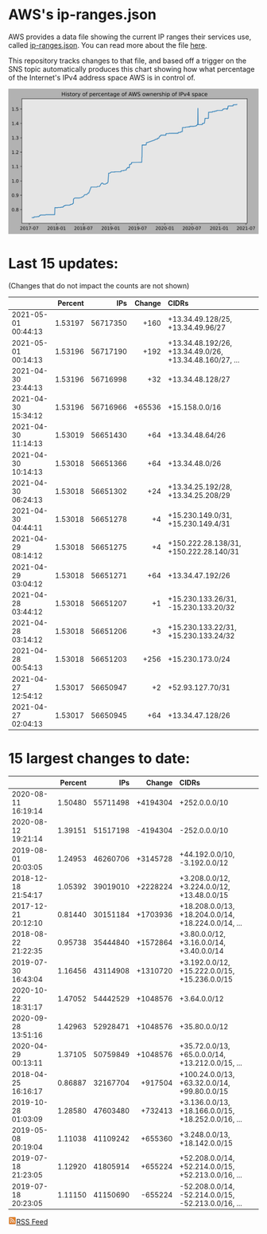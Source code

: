 # AWS's ip-ranges.json

AWS provides a data file showing the current IP ranges their
services use, called [ip-ranges.json](https://ip-ranges.amazonaws.com/ip-ranges.json).  You 
can read more about the file [here](https://docs.aws.amazon.com/general/latest/gr/aws-ip-ranges.html).

This repository tracks changes to that file, and based off a trigger on the SNS topic 
automatically produces this chart showing how what percentage of the Internet's IPv4 
address space AWS is in control of.

![History of AWS](history_count.svg)

# Last 15 updates:

(Changes that do not impact the counts are not shown)

| | Percent | IPs | Change | CIDRs |
| :--- | ---: | ---: | ---: | :--- |
| 2021-05-01 00:44:13 | 1.53197 | 56717350 | +160 | +13.34.49.128/25, +13.34.49.96/27 |
| 2021-05-01 00:14:13 | 1.53196 | 56717190 | +192 | +13.34.48.192/26, +13.34.49.0/26, +13.34.48.160/27, ... |
| 2021-04-30 23:44:13 | 1.53196 | 56716998 | +32 | +13.34.48.128/27 |
| 2021-04-30 15:34:12 | 1.53196 | 56716966 | +65536 | +15.158.0.0/16 |
| 2021-04-30 11:14:13 | 1.53019 | 56651430 | +64 | +13.34.48.64/26 |
| 2021-04-30 10:14:13 | 1.53018 | 56651366 | +64 | +13.34.48.0/26 |
| 2021-04-30 06:24:13 | 1.53018 | 56651302 | +24 | +13.34.25.192/28, +13.34.25.208/29 |
| 2021-04-30 04:44:11 | 1.53018 | 56651278 | +4 | +15.230.149.0/31, +15.230.149.4/31 |
| 2021-04-29 08:14:12 | 1.53018 | 56651275 | +4 | +150.222.28.138/31, +150.222.28.140/31 |
| 2021-04-29 03:04:12 | 1.53018 | 56651271 | +64 | +13.34.47.192/26 |
| 2021-04-28 03:44:12 | 1.53018 | 56651207 | +1 | +15.230.133.26/31, -15.230.133.20/32 |
| 2021-04-28 03:14:12 | 1.53018 | 56651206 | +3 | +15.230.133.22/31, +15.230.133.24/32 |
| 2021-04-28 00:54:13 | 1.53018 | 56651203 | +256 | +15.230.173.0/24 |
| 2021-04-27 12:54:12 | 1.53017 | 56650947 | +2 | +52.93.127.70/31 |
| 2021-04-27 02:04:13 | 1.53017 | 56650945 | +64 | +13.34.47.128/26 |


# 15 largest changes to date:

| | Percent | IPs | Change | CIDRs |
| :--- | ---: | ---: | ---: | :--- |
| 2020-08-11 16:19:14 | 1.50480 | 55711498 | +4194304 | +252.0.0.0/10 |
| 2020-08-12 19:21:14 | 1.39151 | 51517198 | -4194304 | -252.0.0.0/10 |
| 2019-08-01 20:03:05 | 1.24953 | 46260706 | +3145728 | +44.192.0.0/10, -3.192.0.0/12 |
| 2018-12-18 21:54:17 | 1.05392 | 39019010 | +2228224 | +3.208.0.0/12, +3.224.0.0/12, +13.48.0.0/15 |
| 2017-12-21 20:12:10 | 0.81440 | 30151184 | +1703936 | +18.208.0.0/13, +18.204.0.0/14, +18.224.0.0/14, ... |
| 2018-08-22 21:22:35 | 0.95738 | 35444840 | +1572864 | +3.80.0.0/12, +3.16.0.0/14, +3.40.0.0/14 |
| 2019-07-30 16:43:04 | 1.16456 | 43114908 | +1310720 | +3.192.0.0/12, +15.222.0.0/15, +15.236.0.0/15 |
| 2020-10-22 18:31:17 | 1.47052 | 54442529 | +1048576 | +3.64.0.0/12 |
| 2020-09-28 13:51:16 | 1.42963 | 52928471 | +1048576 | +35.80.0.0/12 |
| 2020-04-29 00:13:11 | 1.37105 | 50759849 | +1048576 | +35.72.0.0/13, +65.0.0.0/14, +13.212.0.0/15, ... |
| 2018-04-25 16:16:17 | 0.86887 | 32167704 | +917504 | +100.24.0.0/13, +63.32.0.0/14, +99.80.0.0/15 |
| 2019-10-28 01:03:09 | 1.28580 | 47603480 | +732413 | +3.136.0.0/13, +18.166.0.0/15, +18.252.0.0/16, ... |
| 2019-05-08 20:19:04 | 1.11038 | 41109242 | +655360 | +3.248.0.0/13, +18.142.0.0/15 |
| 2019-07-18 21:23:05 | 1.12920 | 41805914 | +655224 | +52.208.0.0/14, +52.214.0.0/15, +52.213.0.0/16, ... |
| 2019-07-18 20:23:05 | 1.11150 | 41150690 | -655224 | -52.208.0.0/14, -52.214.0.0/15, -52.213.0.0/16, ... |


[![RSS Icon](rss-icon.png)RSS Feed](https://raw.githubusercontent.com/seligman/aws-ip-ranges/master/rss.xml)
